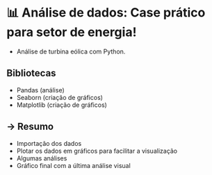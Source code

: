 # 📊 Análise de dados: Case prático para setor de energia!

- Análise de turbina eólica com Python.

## Bibliotecas
  - Pandas (análise)
  - Seaborn (criação de gráficos)
  - Matplotlib (criação de gráficos)

## → Resumo 

- Importação dos dados
- Plotar os dados em gráficos para facilitar a visualização
- Algumas análises 
- Gráfico final com a última análise visual
